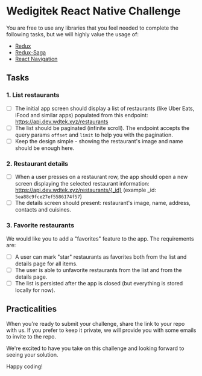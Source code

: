 # Wedigitek React Native Challenge

You are free to use any libraries that you feel needed to complete the following tasks, but we will highly value the usage of:

- [Redux](https://github.com/reduxjs/redux)
- [Redux-Saga](https://github.com/redux-saga/redux-saga)
- [React Navigation](https://github.com/react-navigation/react-navigation)

## Tasks

### **1. List restaurants**

- [ ] The initial app screen should display a list of restaurants (like Uber Eats, iFood and similar apps) populated from this endpoint: https://api.dev.wdtek.xyz/restaurants
- [ ] The list should be paginated (infinite scroll). The endpoint accepts the query params `offset` and `limit` to help you with the pagination.
- [ ] Keep the design simple - showing the restaurant's image and name should be enough here.

### **2. Restaurant details**

- [ ] When a user presses on a restaurant row, the app should open a new screen displaying the selected restaurant information: https://api.dev.wdtek.xyz/restaurants/{_id} (example \_id: `5ea88c9fce27ef5586174f57`)
- [ ] The details screen should present: restaurant's image, name, address, contacts and cuisines.

### **3. Favorite restaurants**

We would like you to add a "favorites" feature to the app. The requirements are:

- [ ] A user can mark "star" restaurants as favorites both from the list and details page for all items.
- [ ] The user is able to unfavorite restaurants from the list and from the details page.
- [ ] The list is persisted after the app is closed (but everything is stored locally for now).

## Practicalities

When you're ready to submit your challenge, share the link to your repo with us.
If you prefer to keep it private, we will provide you with some emails to invite
to the repo.

We're excited to have you take on this challenge and looking forward to seeing
your solution.

Happy coding!
